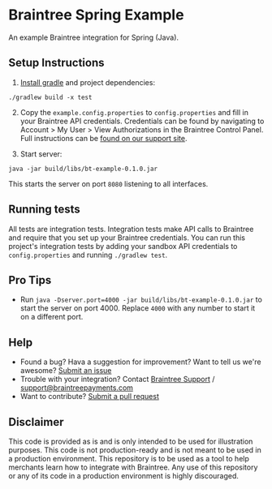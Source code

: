 # Braintree Spring Example

An example Braintree integration for Spring (Java).

## Setup Instructions

1. [Install gradle](https://docs.gradle.org/current/userguide/installation.html) and project dependencies:

  ```
  ./gradlew build -x test
  ```

2. Copy the `example.config.properties` to `config.properties` and fill in your Braintree API credentials. Credentials can be found by navigating to  Account > My User > View Authorizations in the Braintree Control Panel. Full instructions can be [found on our support site](https://articles.braintreepayments.com/control-panel/important-gateway-credentials#api-credentials).

3. Start server:

  ```
  java -jar build/libs/bt-example-0.1.0.jar
  ```

  This starts the server on port `8080` listening to all interfaces.

## Running tests

All tests are integration tests. Integration tests make API calls to Braintree and require that you set up your Braintree credentials. You can run this project's integration tests by adding your sandbox API credentials to `config.properties` and running `./gradlew test`.

## Pro Tips

* Run `java -Dserver.port=4000 -jar build/libs/bt-example-0.1.0.jar` to start the server on port 4000. Replace `4000` with any number to start it on a different port.

## Help

 * Found a bug? Hava a suggestion for improvement? Want to tell us we're awesome? [Submit an issue](https://github.com/braintree/braintree_rails_example/issues)
 * Trouble with your integration? Contact [Braintree Support](https://support.braintreepayments.com/) / support@braintreepayments.com
 * Want to contribute? [Submit a pull request](https://help.github.com/articles/creating-a-pull-request)

## Disclaimer

This code is provided as is and is only intended to be used for illustration purposes. This code is not production-ready and is not meant to be used  in a production environment. This repository is to be used as a tool to help merchants learn how to integrate with Braintree. Any use of this repository or any of its code in a production environment is highly discouraged.
